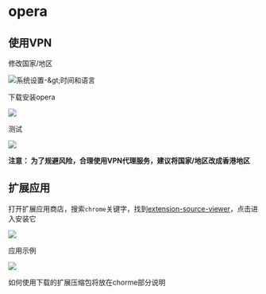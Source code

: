# opera

## 使用VPN

修改国家/地区

![&#x7CFB;&#x7EDF;&#x8BBE;&#x7F6E;-&amp;gt;&#x65F6;&#x95F4;&#x548C;&#x8BED;&#x8A00;](https://raw.githubusercontent.com/loremwalker/fq-book/master/.gitbook/assets/2018-04-28_204541.png)

下载安装opera

![](https://raw.githubusercontent.com/loremwalker/fq-book/master/.gitbook/assets/2018-04-28_205527.png)

测试

![](https://raw.githubusercontent.com/loremwalker/fq-book/master/.gitbook/assets/2018-04-28_210138.png)

**注意： 为了规避风险，合理使用VPN代理服务，建议将国家/地区改成香港地区**

## 扩展应用

打开扩展应用商店，搜索`chrome`关键字，找到[extension-source-viewer](https://addons.opera.com/zh-cn/extensions/details/extension-source-viewer/)，点击进入安装它

![](https://raw.githubusercontent.com/loremwalker/fq-book/master/.gitbook/assets/2018-05-01_160149.png)

应用示例

![](https://raw.githubusercontent.com/loremwalker/fq-book/master/.gitbook/assets/2018-05-01_160509.png)

如何使用下载的扩展压缩包将放在chorme部分说明

